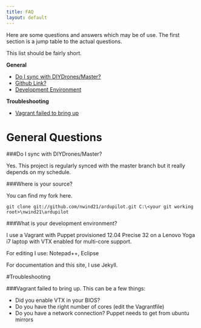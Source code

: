 ```yaml
---
title: FAQ
layout: default
---
```


Here are some questions and answers which may be of use.  The first section is a jump table to the actual questions.

This list should be fairly short.

<strong>General</strong>

* [Do I sync with DIYDrones/Master?](#q1)
* [Github Link?](#q2)
* [Development Environment](#q3)

<strong>Troubleshooting</strong>

* [Vagrant failed to bring up](#q4)

<div class="hline"></div>

# General Questions

<a name="q1"></a>
###Do I sync with DIYDrones/Master?

Yes. This project is regularly synced with the master branch but it really depends on my schedule.

<a name="q2"></a>
###Where is your source?

You can find my fork here.

```
git clone git://github.com/nwind21/ardupilot.git C:\<your git working root>\nwind21\ardupilot
```

<a name="q3"></a>
###What is your development environment?

I use a Vagrant with Puppet provisioned 12.04 Precise 32 on a Lenovo Yoga i7 laptop with VTX enabled for multi-core support.

For editing I use: Notepad++, Eclipse

For documentation and this site, I use Jekyll.

<div class="hline"></div>
#Troubleshooting

###Vagrant failed to bring up.
This can be a few things:
* Did you enable VTX in your BIOS?
* Do you have the right number of cores (edit the Vagrantfile)
* Do you have a network connection?  Puppet needs to get from ubuntu mirrors
